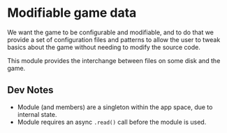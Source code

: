 # Modifiable game data

We want the game to be configurable and modifiable, and to do that we provide a set of configuration files and patterns to allow the user to tweak basics about the game without needing to modify the source code.

This module provides the interchange between files on some disk and the game.

## Dev Notes

* Module (and members) are a singleton within the app space, due to internal state.
* Module requires an async `.read()` call before the module is used.
